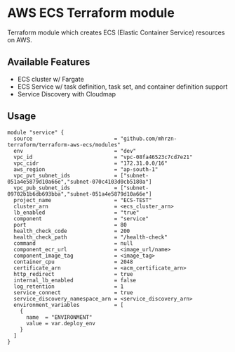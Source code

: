 # AWS ECS Terraform module

Terraform module which creates ECS (Elastic Container Service) resources on AWS.

## Available Features

- ECS cluster w/ Fargate
- ECS Service w/ task definition, task set, and container definition support
- Service Discovery with Cloudmap

## Usage

```
module "service" {
  source                          = "github.com/mhrzn-terraform/terraform-aws-ecs/modules"
  env                             = "dev"
  vpc_id                          = "vpc-08fa46523c7cd7e21"
  vpc_cidr                        = "172.31.0.0/16"
  aws_region                      = "ap-south-1"
  vpc_pvt_subnet_ids              = ["subnet-051a4e5879d10a66e","subnet-070c4103d0cb5180a"]
  vpc_pub_subnet_ids              = ["subnet-09702b1b6db693bba","subnet-051a4e5879d10a66e"]
  project_name                    = "ECS-TEST"
  cluster_arn                     = <ecs_cluster_arn>
  lb_enabled                      = "true"
  component                       = "service"
  port                            = 80
  health_check_code               = 200
  health_check_path               = "/health-check"
  command                         = null
  component_ecr_url               = <image_url/name>
  component_image_tag             = <image_tag>
  container_cpu                   = 2048
  certificate_arn                 = <acm_certificate_arn>
  http_redirect                   = true
  internal_lb_enabled             = false
  log_retention                   = 1
  service_connect                 = true
  service_discovery_namespace_arn = <service_discovery_arn>
  environment_variables           = [
    {
      name  = "ENVIRONMENT"
      value = var.deploy_env
    }
  ]
}
```